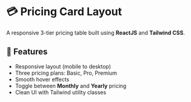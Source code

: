 # 💳 Pricing Card Layout

A responsive 3-tier pricing table built using **ReactJS** and **Tailwind CSS**.

## 🚀 Features

- Responsive layout (mobile to desktop)
- Three pricing plans: Basic, Pro, Premium
- Smooth hover effects
- Toggle between **Monthly** and **Yearly** pricing
- Clean UI with Tailwind utility classes
